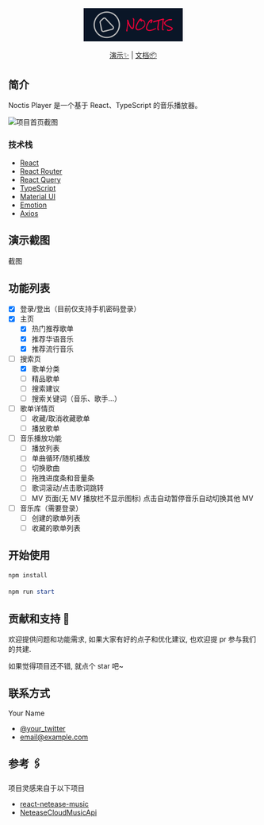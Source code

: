 <div style="text-align: center">
    <img alt="logo.png" src="./public/logo.png" 
width="200px"/>

  <p style="text-align: center">
    <a href="https://noctis-player-8cwdkokb2-zeekcheung.vercel.app/">演示✨</a>
    |
    <a href="https://github.com/zeekcheung/noctis-player">文档📦</a>
  </p>
</div>

## 简介

Noctis Player 是一个基于 React、TypeScript 的音乐播放器。

![项目首页截图](https://)

### 技术栈

- [React](https://github.com/facebook/react/)
- [React Router]()
- [React Query]()
- [TypeScript]()
- [Material UI]()
- [Emotion]()
- [Axios](https://axios-http.com/docs/intro)

## 演示截图

截图

## 功能列表

- [x] 登录/登出（目前仅支持手机密码登录）
- [x] 主页
  - [x] 热门推荐歌单
  - [x] 推荐华语音乐
  - [x] 推荐流行音乐
- [ ] 搜索页
  - [x] 歌单分类
  - [ ] 精品歌单
  - [ ] 搜索建议
  - [ ] 搜索关键词（音乐、歌手...）
- [ ] 歌单详情页
  - [ ] 收藏/取消收藏歌单
  - [ ] 播放歌单
- [ ] 音乐播放功能
  - [ ] 播放列表
  - [ ] 单曲循环/随机播放
  - [ ] 切换歌曲
  - [ ] 拖拽进度条和音量条
  - [ ] 歌词滚动/点击歌词跳转
  - [ ] MV 页面(无 MV 播放栏不显示图标) 点击自动暂停音乐自动切换其他 MV
- [ ] 音乐库（需要登录）
  - [ ] 创建的歌单列表
  - [ ] 收藏的歌单列表

## 开始使用

```powershell
npm install

npm run start
```

## 贡献和支持 🤝

欢迎提供问题和功能需求, 如果大家有好的点子和优化建议, 也欢迎提 pr 参与我们的共建.

如果觉得项目还不错, 就点个 star 吧~

## 联系方式

Your Name

- [@your_twitter](https://twitter.com/your_username)
- email@example.com

## 参考 🖇️

项目灵感来自于以下项目

- [react-netease-music](https://github.com/uniquemo/react-netease-music)
- [NeteaseCloudMusicApi](https://binaryify.github.io/NeteaseCloudMusicApi)

